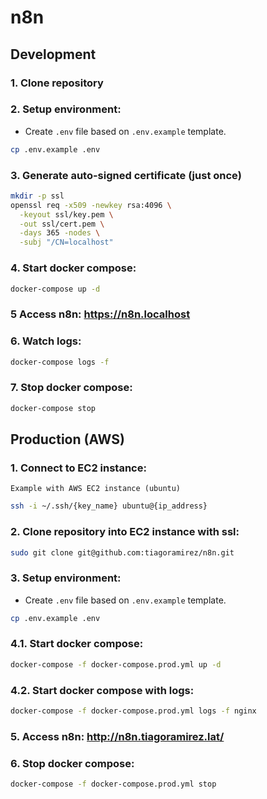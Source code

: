 # n8n

## Development

### 1. Clone repository

### 2. Setup environment:

- Create `.env` file based on `.env.example` template.

```bash
cp .env.example .env
```

### 3. Generate auto-signed certificate (just once)

```bash
mkdir -p ssl
openssl req -x509 -newkey rsa:4096 \
  -keyout ssl/key.pem \
  -out ssl/cert.pem \
  -days 365 -nodes \
  -subj "/CN=localhost"
```

### 4. Start docker compose:

```bash
docker-compose up -d
```

### 5 Access n8n: https://n8n.localhost

### 6. Watch logs:

```bash
docker-compose logs -f
```

### 7. Stop docker compose:

```bash
docker-compose stop
```

## Production (AWS)

### 1. Connect to EC2 instance:

`Example with AWS EC2 instance (ubuntu)`
```bash
ssh -i ~/.ssh/{key_name} ubuntu@{ip_address}
```

### 2. Clone repository into EC2 instance with ssl:

```bash
sudo git clone git@github.com:tiagoramirez/n8n.git
```

### 3. Setup environment:

- Create `.env` file based on `.env.example` template.

```bash
cp .env.example .env
```

### 4.1. Start docker compose:

```bash
docker-compose -f docker-compose.prod.yml up -d
```

### 4.2. Start docker compose with logs:

```bash
docker-compose -f docker-compose.prod.yml logs -f nginx
```

### 5. Access n8n: http://n8n.tiagoramirez.lat/

### 6. Stop docker compose:

```bash
docker-compose -f docker-compose.prod.yml stop
```